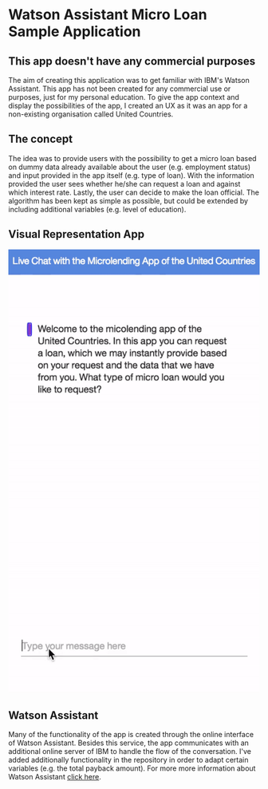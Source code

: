 # Watson Assistant Micro Loan Sample Application

## This app doesn't have any commercial purposes
The aim of creating this application was to get familiar with IBM's Watson Assistant. This app has not been created for any commercial use or purposes, just for my personal education. To give the app context and display the possibilities of the app, I created an UX as it was an app for a non-existing organisation called United Countries.

## The concept
The idea was to provide users with the possibility to get a micro loan based on dummy data already available about the user (e.g. employment status) and input provided in the app itself (e.g. type of loan). With the information provided the user sees whether he/she can request a loan and against which interest rate. Lastly, the user can decide to make the loan official. The algorithm has been kept as simple as possible, but could be extended by including additional variables (e.g. level of education).

## Visual Representation App
![micor-loan-watson-app](./watson-micro-loan.gif)

## Watson Assistant
Many of the functionality of the app is created through the online interface of Watson Assistant. Besides this service, the app communicates with an additional online server of IBM to handle the flow of the conversation. I've added additionally functionality in the repository in order to adapt certain variables (e.g. the total payback amount). For more more information about Watson Assistant [click here](https://www.ibm.com/watson/ai-assistant/).
